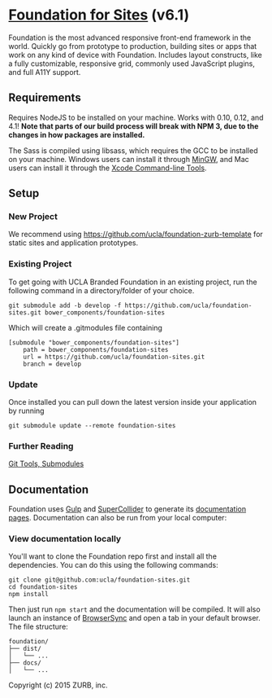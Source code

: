 # [Foundation for Sites](http://foundation.zurb.com) (v6.1)

Foundation is the most advanced responsive front-end framework in the world. Quickly go from prototype to production, building sites or apps that work on any kind of device with Foundation. Includes layout constructs, like a fully customizable, responsive grid, commonly used JavaScript plugins, and full A11Y support.

## Requirements

Requires NodeJS to be installed on your machine. Works with 0.10, 0.12, and 4.1! **Note that parts of our build process will break with NPM 3, due to the changes in how packages are installed.**

The Sass is compiled using libsass, which requires the GCC to be installed on your machine. Windows users can install it through [MinGW](http://www.mingw.org/), and Mac users can install it through the [Xcode Command-line Tools](http://osxdaily.com/2014/02/12/install-command-line-tools-mac-os-x/).

## Setup

### New Project

We recommend using https://github.com/ucla/foundation-zurb-template for static sites and application prototypes.

### Existing Project

To get going with UCLA Branded Foundation in an existing project, run the following command in a directory/folder of your choice.

`git submodule add -b develop -f https://github.com/ucla/foundation-sites.git bower_components/foundation-sites`

Which will create a .gitmodules file containing

```
[submodule "bower_components/foundation-sites"]
	path = bower_components/foundation-sites
	url = https://github.com/ucla/foundation-sites.git
	branch = develop
```

### Update

Once installed you can pull down the latest version inside your application by running

`git submodule update --remote foundation-sites`

### Further Reading

[Git Tools, Submodules](http://www.git-scm.com/book/en/v2/Git-Tools-Submodules)

## Documentation

Foundation uses [Gulp](http://gulpjs.com/) and [SuperCollider](https://www.npmjs.com/package/supercollider) to generate its [documentation pages](http://foundation.zurb.com/sites/docs). Documentation can also be run from your local computer:

### View documentation locally

You'll want to clone the Foundation repo first and install all the dependencies. You can do this using the following commands:

```
git clone git@github.com:ucla/foundation-sites.git
cd foundation-sites
npm install
```

Then just run `npm start` and the documentation will be compiled. It will also launch an instance of [BrowserSync](http://www.browsersync.io/) and open a tab in your default browser.
The file structure:

```
foundation/
├── dist/
│   └── ...
├── docs/
│   └── ...
```

Copyright (c) 2015 ZURB, inc.
